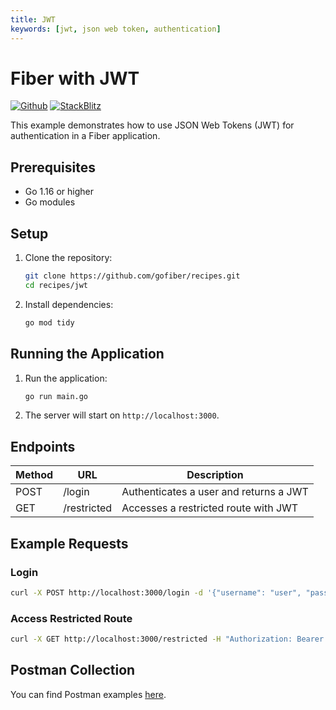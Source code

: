 ```yaml
---
title: JWT
keywords: [jwt, json web token, authentication]
---
```


# Fiber with JWT

[![Github](https://img.shields.io/static/v1?label=&message=Github&color=2ea44f&style=for-the-badge&logo=github)](https://github.com/gofiber/recipes/tree/master/jwt) [![StackBlitz](https://img.shields.io/static/v1?label=&message=StackBlitz&color=2ea44f&style=for-the-badge&logo=StackBlitz)](https://stackblitz.com/github/gofiber/recipes/tree/master/jwt)

This example demonstrates how to use JSON Web Tokens (JWT) for authentication in a Fiber application.

## Prerequisites

- Go 1.16 or higher
- Go modules

## Setup

1. Clone the repository:

    ```sh
    git clone https://github.com/gofiber/recipes.git
    cd recipes/jwt
    ```

2. Install dependencies:

    ```sh
    go mod tidy
    ```

## Running the Application

1. Run the application:

    ```sh
    go run main.go
    ```

2. The server will start on `http://localhost:3000`.

## Endpoints

| Method | URL           | Description                |
| ------ | ------------- | -------------------------- |
| POST   | /login        | Authenticates a user and returns a JWT |
| GET    | /restricted   | Accesses a restricted route with JWT   |

## Example Requests

### Login

```sh
curl -X POST http://localhost:3000/login -d '{"username": "user", "password": "pass"}' -H "Content-Type: application/json"
```

### Access Restricted Route

```sh
curl -X GET http://localhost:3000/restricted -H "Authorization: Bearer <your_jwt_token>"
```

## Postman Collection

You can find Postman examples [here](https://www.getpostman.com/collections/0e83876e0f2a0c8ecd70).
